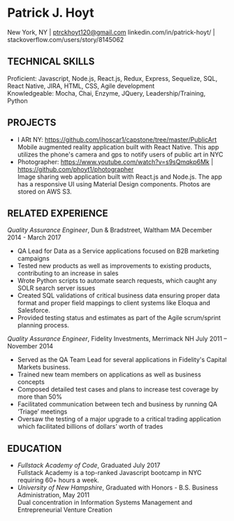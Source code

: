 # Patrick J. Hoyt
   New York, NY | ptrckhoyt120@gmail.com 
linkedin.com/in/patrick-hoyt/ | stackoverflow.com/users/story/8145062

## TECHNICAL SKILLS
   Proficient: Javascript, Node.js, React.js, Redux, Express, Sequelize, SQL, React Native, JIRA, HTML, CSS, Agile development  
   Knowledgeable: Mocha, Chai, Enzyme, JQuery, Leadership/Training, Python
## PROJECTS
* I ARt NY: 
https://github.com/jhoscar1/capstone/tree/master/PublicArt  
   Mobile augmented reality application built with React Native. This app utilizes the phone's camera and gps to notify users of public art in NYC
* Photographer:
https://www.youtube.com/watch?v=s9sQmqkp6Mk | https://github.com/phoyt1/photographer  
   Image sharing web application built with React.js and Node.js. The app has a responsive UI using Material Design components. Photos are stored on AWS S3.
## RELATED EXPERIENCE 
*Quality Assurance Engineer*, Dun & Bradstreet, Waltham MA
December 2014 - March 2017
* QA Lead for Data as a Service applications focused on B2B marketing campaigns
* Tested new products as well as improvements to existing products, contributing to an increase in sales  
* Wrote Python scripts to automate search requests, which caught any SOLR search server issues 
* Created SQL validations of critical business data ensuring proper data format and proper field mappings to client systems like Eloqua and Salesforce.
* Provided testing status and estimates as part of the Agile scrum/sprint planning process. 

*Quality Assurance Engineer*, Fidelity Investments, Merrimack NH 
July 2011 – November 2014
* Served as the QA Team Lead for several applications in Fidelity's Capital Markets business. 
* Trained new team members on applications as well as business concepts
* Composed detailed test cases and plans to increase test coverage by more than 50%
* Facilitated communication between tech and business by running QA ‘Triage’ meetings
* Oversaw the testing of a major upgrade to a critical trading application which facilitated billions of dollars’ worth of trades
## EDUCATION 
* *Fullstack Academy of Code*, Graduated July 2017  
  Fullstack Academy is a top-ranked Javascript bootcamp in NYC requiring 60+ hours a week.
* *University of New Hampshire*, Graduated with Honors - B.S. Business Administration, May 2011  
  Dual concentration in Information Systems Management and Entrepreneurial Venture Creation

